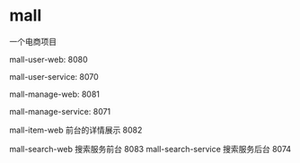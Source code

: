 # mall
一个电商项目

mall-user-web:  8080  
  
mall-user-service: 8070  

mall-manage-web: 8081  

mall-manage-service: 8071

mall-item-web 前台的详情展示  8082

mall-search-web 搜索服务前台 8083
mall-search-service 搜索服务后台 8074